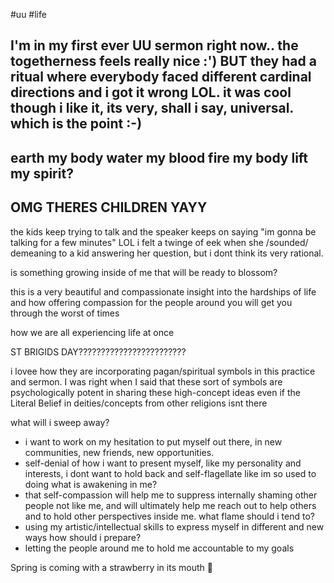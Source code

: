 #uu #life 

I'm in my first ever UU sermon right now.. the togetherness feels really nice :') BUT they had a ritual where everybody faced different cardinal directions and i got it wrong LOL. it was cool though i like it, its very, shall i say, universal. which is the point :-)
---
earth my body
water my blood
fire my body
lift my spirit?
---
OMG THERES CHILDREN YAYY
---
the kids keep trying to talk and the speaker keeps on saying "im gonna be talking for a few minutes" LOL i felt a twinge of eek when she /sounded/ demeaning to a kid answering her question, but i dont think its very rational.

is something growing inside of me that will be ready to blossom?

this is a very beautiful and compassionate insight into the hardships of life and how offering compassion for the people around you will get you through the worst of times

how we are all experiencing life at once

ST BRIGIDS DAY????????????????????????

i lovee how they are incorporating pagan/spiritual symbols in this practice and sermon. I was right when I said that these sort of symbols are psychologically potent in sharing these high-concept ideas even if the Literal Belief in deities/concepts from other religions isnt there

what will i sweep away?
- i want to work on my hesitation to put myself out there, in new communities, new friends, new opportunities.
- self-denial of how i want to present myself, like my personality and interests, i dont want to hold back and self-flagellate like im so used to doing
what is awakening in me?
- that self-compassion will help me to suppress internally shaming other people not like me, and will ultimately help me reach out to help others and to hold other perspectives inside me.
what flame should i tend to?
- using my artistic/intellectual skills to express myself in different and new ways
how should i prepare?
- letting the people around me to hold me accountable to my goals

Spring is coming with a strawberry in its mouth 🍓